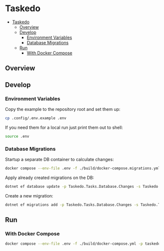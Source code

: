 # Taskedo

- [Taskedo](#taskedo)
  - [Overview](#overview)
  - [Develop](#develop)
    - [Environment Variables](#environment-variables)
    - [Database Migrations](#database-migrations)
  - [Run](#run)
    - [With Docker Compose](#with-docker-compose)

## Overview

## Develop

### Environment Variables

Copy the example to the repository root and set them up:

```sh
cp .config/.env.example .env
```

If you need them for a local run just print them out to shell:

```sh
source .env
```

### Database Migrations

Startup a separate DB container to calculate changes:

```sh
docker compose --env-file .env -f ./build/docker-compose.migrations.yml -p taskedomigrations up
```

Apply already created migrations on the DB:

```sh
dotnet ef database update -p Taskedo.Tasks.Database.Changes -s Taskedo.Tasks.Database.Startup
```

Create a new migration:

```sh
dotnet ef migrations add -p Taskedo.Tasks.Database.Changes -s Taskedo.Tasks.Database.Startup "Add_Task_Table"
```

## Run

### With Docker Compose

```sh
docker compose --env-file .env -f ./build/docker-compose.yml -p taskedo up --build
```
